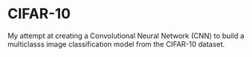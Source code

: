 # CIFAR-10
My attempt at creating a Convolutional Neural Network (CNN) to build a multiclasss image classification model from the CIFAR-10 dataset.
